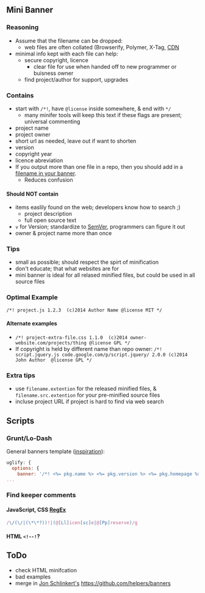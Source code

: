 ## Mini Banner

### Reasoning

* Assume that the filename can be dropped:
	* web files are often collated (Browserify, Polymer, X-Tag, [CDN](https://github.com/jsdelivr/jsdelivr#url-structure)
* minimal info kept with each file can help:
	* secure copyright, licence
		* clear file for use when handed off to new programmer or buisness owner
	* find project/author for support, upgrades

### Contains
* start with `/*!`, have `@license` inside somewhere, & end with `*/`
	* many minifer tools will keep this text if these flags are present; universal commenting
* project name
* project owner
* short url as needed, leave out if want to shorten
* version
* copyright year
* licence abreviation
* If you output more than one file in a repo, then you should add in a [filename in your banner](https://github.com/ractivejs/ractive/commit/7f8ee58b1174352a1f9e622abd023fc851bad750).
	* Reduces confusion

#### Should NOT contain
* items easlily found on the web; developers know how to search ;)
	* project description
	* full open source text
* `v` for Version; standardize to [SemVer](http://semver.org/), programmers can figure it out
* owner & project name more than once

### Tips

* small as possible; should respect the spirt of minification
* don't educate; that what websites are for
* mini banner is ideal for all relased minified files, but could be used in all source files

### Optimal Example

`/*! project.js 1.2.3  (c)2014 Author Name @license MIT */`

#### Alternate examples

* `/*! project-extra-file.css 1.1.0  (c)2014 owner-website.com/projects/thing @license GPL */`</br>
* If copyright is held by different name than repo owner: `/*! script.jquery.js code.google.com/p/script.jquery/ 2.0.0 (c)2014 John Author  @license GPL */`

### Extra tips
* use `filename.extention` for the released minified files, & `filename.src.extention` for your pre-minified source files
* incluse project URL if project is hard to find via web search

## Scripts

### Grunt/Lo-Dash
General banners template ([inspiration](https://github.com/helpers/banners/blob/master/index.js)):
```JavaScript
uglify: {
  options: {
    banner: '/*! <%= pkg.name %> <%= pkg.version %> <%= pkg.homepage %>' (c)' + opts.year + ' ' + opts.author + ', contributors @licence ' + opts.license + ' */\n'
...
```



### Find keeper comments

#### JavaScript, CSS [RegEx](http://regexr.com/38nul)
```javascript
/\/(\/|(\*\*?))!|(@[Ll]icen[sc]e|@[Pp]reserve)/g
```

#### HTML `<!--!`?

## ToDo
* check HTML minifcation
* bad examples
* merge in [Jon Schlinkert's](https://github.com/jonschlinkert) https://github.com/helpers/banners


